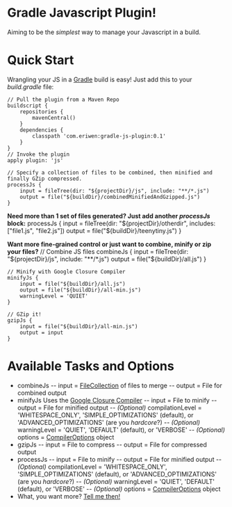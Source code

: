 # Gradle Javascript Plugin! #
Aiming to be the *simplest* way to manage your Javascript in a build.

# Quick Start #
Wrangling your JS in a [Gradle](http://gradle.org) build is easy! Just add this to your *build.gradle* file:

    // Pull the plugin from a Maven Repo
    buildscript {
        repositories {
            mavenCentral()
        }
        dependencies {
            classpath 'com.eriwen:gradle-js-plugin:0.1'
        }
    }
    // Invoke the plugin
    apply plugin: 'js'

    // Specify a collection of files to be combined, then minified and finally GZip compressed.
    processJs {
        input = fileTree(dir: "${projectDir}/js", include: "**/*.js")
        output = file("${buildDir}/combinedMinifiedAndGzipped.js")
    }

**Need more than 1 set of files generated? Just add another *processJs* block:**
    processJs {
        input = fileTree(dir: "${projectDir}/otherdir", includes: ["file1.js", "file2.js"])
        output = file("${buildDir}/teenytiny.js")
    }

**Want more fine-grained control or just want to combine, minify or zip your files?**
    // Combine JS files
    combineJs {
        input = fileTree(dir: "${projectDir}/js", include: "**/*.js")
        output = file("${buildDir}/all.js")
    }
    
    // Minify with Google Closure Compiler
    minifyJs {
        input = file("${buildDir}/all.js")
        output = file("${buildDir}/all-min.js")
        warningLevel = 'QUIET'
    }
    
    // GZip it!
    gzipJs {
        input = file("${buildDir}/all-min.js")
        output = input
    }

# Available Tasks and Options #
 - combineJs
 -- input = [FileCollection](http://gradle.org/current/docs/javadoc/org/gradle/api/file/FileCollection.html) of files to merge
 -- output = File for combined output
 - minifyJs Uses the [Google Closure Compiler](http://code.google.com/closure/compiler/)
 -- input = File to minify
 -- output = File for minified output
 -- *(Optional)* compilationLevel = 'WHITESPACE_ONLY', 'SIMPLE_OPTIMIZATIONS' (default), or 'ADVANCED_OPTIMIZATIONS' (are you *hardcore*?)
 -- *(Optional)* warningLevel = 'QUIET', 'DEFAULT' (default), or 'VERBOSE'
 -- *(Optional)* options = [CompilerOptions](http://code.google.com/p/closure-compiler/source/browse/trunk/src/com/google/javascript/jscomp/CompilerOptions.java?r=1187) object
 - gzipJs
 -- input = File to compress
 -- output = File for compressed output
 - processJs
 -- input = File to minify
 -- output = File for minified output
 -- *(Optional)* compilationLevel = 'WHITESPACE_ONLY', 'SIMPLE_OPTIMIZATIONS' (default), or 'ADVANCED_OPTIMIZATIONS' (are you *hardcore*?)
 -- *(Optional)* warningLevel = 'QUIET', 'DEFAULT' (default), or 'VERBOSE'
 -- *(Optional)* options = [CompilerOptions](http://code.google.com/p/closure-compiler/source/browse/trunk/src/com/google/javascript/jscomp/CompilerOptions.java?r=1187) object
 - What, you want more? [Tell me then!](https://github.com/eriwen/gradle-js-plugin/issues)
